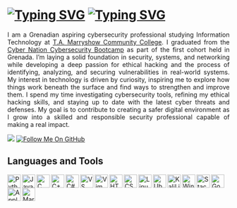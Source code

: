
<h1>
    <a href="https://git.io/typing-svg"><img src="https://readme-typing-svg.demolab.com?font=Fira+Code&size=30&duration=2000&color=FFFFFF&repeat=false&width=65&lines=%3A~%24" alt="Typing SVG" /></a>
    <a href="https://git.io/typing-svg"><img src="https://readme-typing-svg.demolab.com?font=Fira+Code&size=30&duration=2000&pause=5000&width=115&lines=whoami" alt="Typing SVG" /></a>
</h1>

<p align="justify">I am a Grenadian aspiring cybersecurity professional studying Information Technology at <a href="https://www.tamcc.edu.gd/">T.A. Marryshow Community College</a>. I graduated from the <a href="https://www.youtube.com/watch?v=NMqNQRKPYUo&t=1331s">Cyber Nation Cybersecurity Bootcamp</a> as part of the first cohort held in Grenada. I’m laying a solid foundation in security, systems, and networking while developing a deep passion for ethical hacking and the process of identifying, analyzing, and securing vulnerabilities in real-world systems. My interest in technology is driven by curiosity, inspiring me to explore how things work beneath the surface and find ways to strengthen and improve them. I spend my time investigating cybersecurity tools, refining my ethical hacking skills, and staying up to date with the latest cyber threats and defenses. My goal is to contribute to creating a safer digital environment as I grow into a skilled and responsible security professional capable of making a real impact.</p>

<a href="https://www.linkedin.com/in/ahndre-walters-5a3010336/">
    <img src="https://custom-icon-badges.demolab.com/badge/-LinkedIn-1155ba?style=for-the-badge&logo=link&logoColor=white"></a>
<a href="https://github.com/AhndreWalters?tab=followers">
    <img title="Follow Me On GitHub" src="https://custom-icon-badges.demolab.com/badge/-Follow My GitHub-grey?style=for-the-badge&logo=person-add&logoColor=white"></a>

<h2>Languages and Tools</h2>

<p align="left">
    <a href="https://www.python.org/" target="_blank" rel="noreferrer"><img align="left" width="30px" src="https://raw.githubusercontent.com/danielcranney/readme-generator/main/public/icons/skills/python-colored.svg" alt="Python" title="Python" /></a>
    <a href="https://developer.mozilla.org/en-US/docs/Web/JavaScript" target="_blank" rel="noreferrer"><img align="left" width="30px" src="https://raw.githubusercontent.com/danielcranney/readme-generator/main/public/icons/skills/javascript-colored.svg" alt="JavaScript" title="JavaScript"  /></a>
    <a href="https://docs.microsoft.com/en-us/cpp/?view=msvc-170" target="_blank" rel="noreferrer"><img align="left" width="30px" src="https://raw.githubusercontent.com/danielcranney/readme-generator/main/public/icons/skills/c-colored.svg" alt="C" title="C" /></a>
    <a href="https://docs.microsoft.com/en-us/cpp/?view=msvc-170" target="_blank" rel="noreferrer"><img align="left" width="30px" src="https://raw.githubusercontent.com/danielcranney/readme-generator/main/public/icons/skills/cplusplus-colored.svg" alt="C++" title="C++" /></a>
    <a href="https://docs.microsoft.com/en-us/dotnet/csharp/" target="_blank" rel="noreferrer"><img align="left" width="30px" src="https://raw.githubusercontent.com/danielcranney/readme-generator/main/public/icons/skills/csharp-colored.svg" alt="C#" title="C#" /></a>
    <a href="https://code.visualstudio.com/" target="_blank" rel="noreferrer"><img align="left" width="30px" src="https://raw.githubusercontent.com/danielcranney/readme-generator/main/public/icons/skills/visualstudiocode-colored.svg" alt="VS Code" title="VS Code" /></a>
    <a href="https://www.vim.org/" target="_blank" rel="noreferrer"><img align="left" width="30px" src="https://raw.githubusercontent.com/danielcranney/readme-generator/main/public/icons/skills/vim-colored.svg" alt="Vim" title="Vim" /></a>
    <a href="https://developer.mozilla.org/en-US/docs/Glossary/HTML5" target="_blank" rel="noreferrer"><img align="left" width="30px" src="https://raw.githubusercontent.com/danielcranney/readme-generator/main/public/icons/skills/html5-colored.svg" alt="HTML5" title="HTML5" /></a>
    <a href="https://www.w3.org/TR/CSS/#css" target="_blank" rel="noreferrer"><img align="left" width="30px" src="https://raw.githubusercontent.com/danielcranney/readme-generator/main/public/icons/skills/css3-colored.svg" alt="CSS3" title="CSS3" /></a>
    <a href="https://www.linux.org" target="_blank" rel="noreferrer"><img align="left" width="30px" src="https://cdn.jsdelivr.net/gh/devicons/devicon@latest/icons/linux/linux-original.svg" alt="Linux" title="Linux" /></a>
    <a href="https://ubuntu.com/" target="_blank" rel="noreferrer"><img align="left" width="30px" src="https://raw.githubusercontent.com/danielcranney/readme-generator/main/public/icons/skills/ubuntu-colored.svg" alt="Ubuntu" title="Ubuntu" /></a>
    <a href="https://www.kali.org/" target="_blank" rel="noreferrer"><img align="left" width="30px" src="https://cdn.jsdelivr.net/gh/devicons/devicon@latest/icons/kalilinux/kalilinux-original.svg" alt="KaliLinux" title="KaliLinux" /></a>
    <a href="https://www.microsoft.com/en-us/windows/" target="_blank" rel="noreferrer"><img align="left" width="30px" src="https://cdn.jsdelivr.net/gh/devicons/devicon@latest/icons/windows8/windows8-original.svg" alt="Windows" title="Windows" /></a>
    <a href="https://stackoverflow.com/" target="_blank" rel="noreferrer"><img align="left" width="30px" src="https://cdn.jsdelivr.net/gh/devicons/devicon@latest/icons/stackoverflow/stackoverflow-original.svg" alt="StackOverflow" title="StackOverflow" /></a>
    <a href="https://cloud.google.com/" target="_blank" rel="noreferrer"><img align="left" width="30px" src="https://cdn.jsdelivr.net/gh/devicons/devicon@latest/icons/googlecloud/googlecloud-original.svg" alt="GoogleCloud" title="GoogleCloud" /></a>
    <a href="https://www.apple.com/" target="_blank" rel="noreferrer"><img align="left" width="30px" src="https://cdn.jsdelivr.net/gh/devicons/devicon@latest/icons/apple/apple-original.svg" alt="Apple" title="Apple" /></a>
    <a href="https://www.markdownguide.org/" target="_blank" rel="noreferrer"><img align="left" width="30px" src="https://cdn.jsdelivr.net/gh/devicons/devicon@latest/icons/markdown/markdown-original.svg" alt="MarkDown" title="MarkDown" /></a>
</p>
